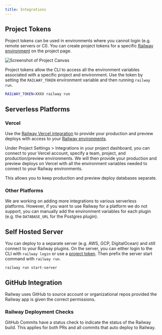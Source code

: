 ```yaml
---
title: Integrations
---
```


## Project Tokens

Project tokens can be used in environments where you cannot login (e.g. remote
servers or CI). You can create project tokens for a specific [Railway
environment](/develop/environments) on the project page.

<Image src="https://res.cloudinary.com/railway/image/upload/v1644622499/docs/projecttokens_lwjgat.png"
alt="Screenshot of Project Canvas"
layout="responsive"
width={1377} height={823} quality={100} />

Project tokens allow the CLI to access all the environment variables associated
with a specific project and environment. Use the token by setting the
`RAILWAY_TOKEN` environment variable and then running `railway run`.

```bash
RAILWAY_TOKEN=XXXX railway run
```

## Serverless Platforms

### Vercel

Use the [Railway Vercel
integration](https://railway.app/changelog/2020-10-23#vercel-integration)
to provide your production and preview deploys with access to your [Railway
environments](/develop/environments).

Under Project Settings > Integrations in your project dashboard, you can connect
to your Vercel account, specify a team, project, and production/preview
environments. We will then provide your production and preview deploys on Vercel
with all the environment variables needed to connect to your Railway
environments.

This allows you to keep production and preview deploy databases separate.

### Other Platforms

We are working on adding more integrations to various serverless platforms.
However, if you want to use Railway for a platform we do not support, you can
manually add the environment variables for each plugin (e.g. the `DATABASE_URL`
for the Postgres plugin).

## Self Hosted Server

You can deploy to a separate server (e.g. AWS, GCP, DigitalOcean) and still
connect to your Railway plugins. On the server, you can either login to the CLI
with `railway login` or use a [project token](/deploy/integrations#project-tokens). Then prefix the
server start command with `railway run`.

```shell:always
railway run start-server
```

## GitHub Integration

Railway uses GitHub to source account or organizational repos provided the Railway app is given the correct permissions.

### Railway Deployment Checks

GitHub Commits have a status check to indicate the status of the Railway build. This applies for both PRs and all commits that auto deploy to Railway.
